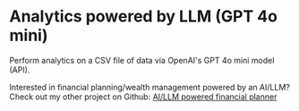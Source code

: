 # Analytics powered by LLM (GPT 4o mini)
Perform analytics on a CSV file of data via OpenAI's GPT 4o mini model (API).

Interested in financial planning/wealth management powered by an AI/LLM? Check out my other project on Github: [AI/LLM powered financial planner](https://github.com/calvintirrell/AI-LLM_powered_financial_planner)
